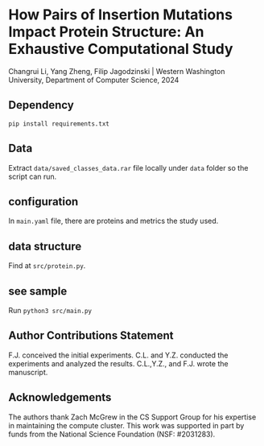 # How Pairs of Insertion Mutations Impact Protein Structure: An Exhaustive Computational Study
Changrui Li, Yang Zheng, Filip Jagodzinski | Western Washington University, Department of Computer Science, 2024

## Dependency

`pip install requirements.txt`

## Data
Extract `data/saved_classes_data.rar` file locally under `data` folder so the script can run.


## configuration
In `main.yaml` file, there are proteins and metrics the study used.

## data structure
Find at `src/protein.py`.

## see sample
Run `python3 src/main.py`

## Author Contributions Statement
F.J. conceived the initial experiments. C.L. and Y.Z. conducted the experiments and analyzed the results. C.L.,Y.Z., and F.J.
wrote the manuscript.

## Acknowledgements
The authors thank Zach McGrew in the CS Support Group for his expertise in maintaining the compute cluster. This work was supported in part by funds from the National Science Foundation (NSF: #2031283).